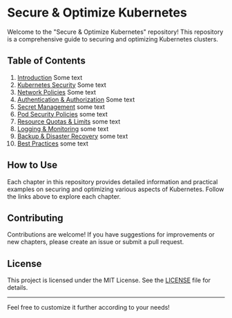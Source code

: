 
# Secure & Optimize Kubernetes

Welcome to the "Secure & Optimize Kubernetes" repository! This repository is a comprehensive guide to securing and optimizing Kubernetes clusters.

## Table of Contents

1. [Introduction](https://github.com/networknuts/secure-optimize-kubernetes/tree/main/01-introduction)
Some text 
2. [Kubernetes Security](https://github.com/networknuts/secure-optimize-kubernetes/tree/main/02-kubernetes-security)
Some text 
3. [Network Policies](https://github.com/networknuts/secure-optimize-kubernetes/tree/main/03-network-policies)
Some text
4. [Authentication & Authorization](https://github.com/networknuts/secure-optimize-kubernetes/tree/main/04-authentication-authorization)
Some text
5. [Secret Management](https://github.com/networknuts/secure-optimize-kubernetes/tree/main/05-secret-management)
some text
6. [Pod Security Policies](https://github.com/networknuts/secure-optimize-kubernetes/tree/main/06-pod-security-policies)
some text
7. [Resource Quotas & Limits](https://github.com/networknuts/secure-optimize-kubernetes/tree/main/07-resource-quotas-limits)
some text
8. [Logging & Monitoring](https://github.com/networknuts/secure-optimize-kubernetes/tree/main/08-logging-monitoring)
some text
9. [Backup & Disaster Recovery](https://github.com/networknuts/secure-optimize-kubernetes/tree/main/09-backup-disaster-recovery)
some text
10. [Best Practices](https://github.com/networknuts/secure-optimize-kubernetes/tree/main/10-best-practices)
some text 
## How to Use

Each chapter in this repository provides detailed information and practical examples on securing and optimizing various aspects of Kubernetes. Follow the links above to explore each chapter.

## Contributing

Contributions are welcome! If you have suggestions for improvements or new chapters, please create an issue or submit a pull request.

## License

This project is licensed under the MIT License. See the [LICENSE](https://github.com/networknuts/secure-optimize-kubernetes/blob/main/LICENSE) file for details.

---

Feel free to customize it further according to your needs!
